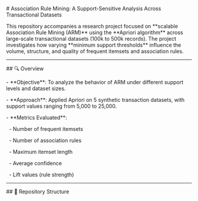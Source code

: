 \# Association Rule Mining: A Support-Sensitive Analysis Across Transactional Datasets



This repository accompanies a research project focused on \*\*scalable Association Rule Mining (ARM)\*\* using the \*\*Apriori algorithm\*\* across large-scale transactional datasets (100k to 500k records). The project investigates how varying \*\*minimum support thresholds\*\* influence the volume, structure, and quality of frequent itemsets and association rules.



---



\## 🔍 Overview



\- \*\*Objective\*\*: To analyze the behavior of ARM under different support levels and dataset sizes.

\- \*\*Approach\*\*: Applied Apriori on 5 synthetic transaction datasets, with support values ranging from 5,000 to 25,000.

\- \*\*Metrics Evaluated\*\*: 

&nbsp; - Number of frequent itemsets

&nbsp; - Number of association rules

&nbsp; - Maximum itemset length

&nbsp; - Average confidence

&nbsp; - Lift values (rule strength)



---



\## 📁 Repository Structure





